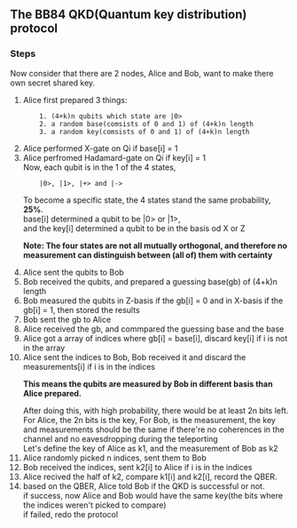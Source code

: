 ## The BB84 QKD(Quantum key distribution) protocol

### Steps
Now consider that there are 2 nodes, Alice and Bob, want to make there own secret shared key.

1. Alice first prepared 3 things:<br>
    ```
        1. (4+k)n qubits which state are |0>
        2. a random base(comsists of 0 and 1) of (4+k)n length
        3. a random key(comsists of 0 and 1) of (4+k)n length
    ```
2. Alice performed X-gate on Qi if base[i] = 1<br>
3. Alice perfromed Hadamard-gate on Qi if key[i] = 1<br>
    Now, each qubit is in the 1 of the 4 states, <br>
    ```
        |0>, |1>, |+> and |->
    ```
    To become a specific state, the 4 states stand the same probability, **25%**.<br>
    base[i] determined a qubit to be |0> or |1>, <br>
    and the key[i] determined a qubit to be in the basis od X or Z<br>
    > 
    **Note: The four states are not all mutually orthogonal, and therefore no measurement can distinguish between (all of) them with certainty**
    >
4. Alice sent the qubits to Bob
5. Bob received the qubits, and prepared a guessing base(gb) of (4+k)n length
6. Bob measured the qubits in Z-basis if the gb[i] = 0 and in X-basis if the gb[i] = 1, then stored the results<br>
7. Bob sent the gb to Alice
8. Alice received the gb, and commpared the guessing base and the base
9. Alice got a array of indices where gb[i] = base[i], discard key[i] if i is not in the array
10. Alice sent the indices to Bob, Bob received it and discard the measurements[i] if i is in the indices
    >
    **This means the qubits are measured by Bob in different basis than Alice prepared.**
    >
    After doing this, with high probability, there would be at least 2n bits left.<br>
    For Alice, the 2n bits is the key, For Bob, is the measurement, the key and measurements should be the same if there're no coherences in the channel and no eavesdropping during the teleporting<br>
    Let's define the key of Alice as k1, and the measurement of Bob as k2
11. Alice randomly picked n indices, sent them to Bob
12. Bob received the indices, sent k2[i] to Alice if i is in the indices
13. Alice recived the half of k2, compare k1[i] and k2[i], record the QBER.
14. based on the QBER, Alice told Bob if the QKD is successful or not.<br>
    if success, now Alice and Bob would have the same key(the bits where the indices weren't picked to compare)<br>
    if failed, redo the protocol
